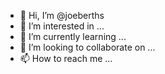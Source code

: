 - 👋 Hi, I’m @joeberths
- 👀 I’m interested in ...
- 🌱 I’m currently learning ...
- 💞️ I’m looking to collaborate on ...
- 📫 How to reach me ...

<!---
joeberths/joeberths is a ✨ special ✨ repository because its `README.md` (this file) appears on your GitHub profile.
You can click the Preview link to take a look at your changes.
--->
